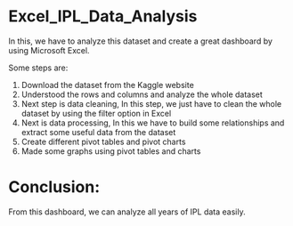 # Excel_IPL_Data_Analysis
In this, we have to analyze this dataset and create a great dashboard by using Microsoft Excel.

Some steps are:

1. Download the dataset from the Kaggle website
2. Understood the rows and columns and analyze the whole dataset
3. Next step is data cleaning, In this step, we just have to clean the whole dataset by using the filter option in Excel
4. Next is data processing, In this we have to build some relationships and extract some useful data from the dataset
5. Create different pivot tables and pivot charts
6. Made some graphs using pivot tables and charts

# Conclusion:

From this dashboard, we can analyze all years of IPL data easily.
